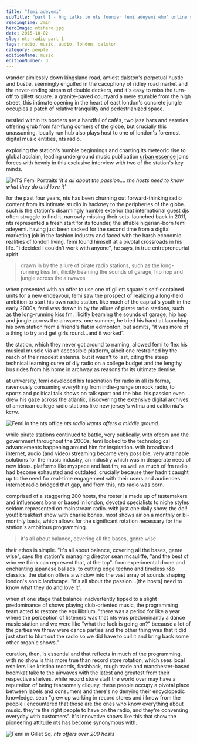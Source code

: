 ```yaml
---
title: "femi adeyemi"
subTitle: "part 1 - hhg talks to nts founder femi adeyemi who' online station is making radio waves across the globe "
readingTime: 3min
heroImage: ntshero.jpg
date: 2015-10-02
slug: nts-radio-part-1
tags: radio, music, audio, london, dalston
category: people
editionName: music
editionNumber: 3
---
```


wander aimlessly down kingsland road, amidst dalston's perpetual hustle and bustle, seemingly engulfed in the cacophony of ridley road market and the never-ending stream of double deckers, and it's easy to miss the turn-off to gillett square. a granite-paved courtyard a mere stumble from the high street, this intimate opening in the heart of east london's concrete jungle occupies a patch of relative tranquility and pedestrianized space.

nestled within its borders are a handful of cafés, two jazz bars and eateries offering grub from far-flung corners of the globe, but crucially this unassuming, locally run hub also plays host to one of london's foremost digital music entities, nts radio.

exploring the station's humble beginnings and charting its meteoric rise to global acclaim, leading underground music publication [urban essence](http://www.urban-essence.net/) joins forces with hevnly in this exclusive interview with two of the station's key minds.

![NTS Femi Portraits](fotorcreated13.jpg)
*'it's all about the passion…. the hosts need to know what they do and love it'*

for the past four years, nts has been churning out forward-thinking radio content from its intimate studio in hackney to the peripheries of the globe. such is the station's disarmingly humble exterior that international guest djs often struggle to find it, narrowly missing their sets. launched back in 2011, nts represented a fresh start for its founder, the affable nigerian-born femi adeyemi. having just been sacked for the second time from a digital marketing job in the fashion industry and faced with the harsh economic realities of london living, femi found himself at a pivotal crossroads in his life. "i decided i couldn't work with anyone", he says, in true entrepreneurial spirit

> drawn in by the allure of pirate radio stations, such as the long-running kiss fm, illicitly beaming the sounds of garage, hip hop and jungle across the airwaves

when presented with an offer to use one of gillett square's self-contained units for a new endeavour, femi saw the prospect of realizing a long-held ambition to start his own radio station. like much of the capital's youth in the early 2000s, femi was drawn in by the allure of pirate radio stations, such as the long-running kiss fm, illicitly beaming the sounds of garage, hip hop and jungle across the airwaves. one summer, he tried his hand at launching his own station from a friend's flat in edmonton, but admits, "it was more of a thing to try and get girls round…and it worked".

the station, which they never got around to naming, allowed femi to flex his musical muscle via an accessible platform, albeit one restrained by the reach of their modest antenna. but it wasn't to last, citing the steep technical learning curve of diy radio on a college budget and the lengthy bus rides from his home in archway as reasons for its ultimate demise.

at university, femi developed his fascination for radio in all its forms, ravenously consuming everything from indie-grunge on rock radio, to sports and political talk shows on talk sport and the bbc. his passion even drew his gaze across the atlantic, discovering the extensive digital archives of american college radio stations like new jersey's wfmu and california's kcrw.

![Femi in the nts office](0008.jpg)
*nts radio wants offers a middle ground.*

while pirate stations continued to battle, very publically, with ofcom and the government throughout the 2000s, femi looked to the technological advancements happening around him for inspiration. with broadband internet, audio (and video) streaming became very possible, very attainable solutions for the music industry, an industry which was in desperate need of new ideas. platforms like myspace and last.fm, as well as much of fm radio, had become exhausted and outdated, crucially because they hadn't caught up to the need for real-time engagement with their users and audiences. internet radio bridged that gap, and from this, nts radio was born.

comprised of a staggering 200 hosts, the roster is made up of tastemakers and influencers born or based in london, devoted specialists to niche styles seldom represented on mainstream radio. with just one daily show, the do!! you!! breakfast show with charlie bones, most shows air on a monthly or bi-monthly basis, which allows for the significant rotation necessary for the station's ambitious programming.

> it's all about balance, covering all the bases, genre wise

their ethos is simple. "it's all about balance, covering all the bases, genre wise", says the station's managing director sean mcauliffe, "and the best of who we think can represent that, at the top". from experimental drone and enchanting japanese ballads, to cutting edge techno and timeless r&b classics, the station offers a window into the vast array of sounds shaping london's sonic landscape. "it's all about the passion…[the hosts] need to know what they do and love it".

when at one stage that balance inadvertently tipped to a slight predominance of shows playing club-oriented music, the programming team acted to restore the equilibrium. "there was a period for like a year where the perception of listeners was that nts was predominantly a dance music station and we were like "what the fuck is going on?" because a lot of the parties we threw were dance parties and the other thing was that it did just start to blurt out the radio so we did have to cull it and bring back some other organic shows."

curation, then, is essential and that reflects in much of the programming. with no show is this more true than record store rotation, which sees local retailers like kristina records, flashback, rough trade and manchester-based boomkat take to the airwaves with the latest and greatest from their respective shelves. while record store staff the world over may have a reputation of being fearsomely cliquey, these people occupy a pivotal place between labels and consumers and there's no denying their encyclopedic knowledge. sean "grew up working in record stores and i know from the people i encountered that those are the ones who know everything about music. they're the right people to have on the radio, and they're conversing everyday with customers". it's innovative shows like this that show the pioneering attitude nts has become synonymous with.

![Femi in Gillet Sq.](28-0.jpg)
*nts offers over 200 hosts*

